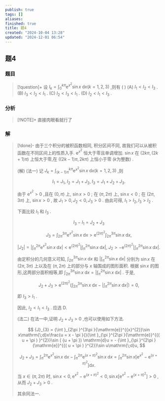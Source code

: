 ```yaml
---
publish: true
tags: []
aliases: 
finished: true
title: 题4
created: "2024-10-04 13:28"
updated: "2024-12-01 06:54"
---
```

## 题4
### 题目
> [!question]+
> 设 ${I}_{k} = {\int }_{0}^{k\pi }{\mathrm{e}}^{{x}^{2}}\sin x\mathrm{\;d}x( {k = 1,2,3})$ ,则有 ( )
> (A) ${I}_{1} < {I}_{2} < {I}_{3}$ . 
> (B) ${I}_{3} < {I}_{2} < {I}_{1}$ . 
> (C) ${I}_{2} < {I}_{3} < {I}_{1}$ . 
> (D) ${I}_{2} < {I}_{1} < {I}_{3}$ .
### 分析
> [!NOTE]+
> 直接肉眼看就行了
### 解
> [!done]-
> 由于三个积分的被积函数相同, 积分区间不同, 故我们可以从被积函数在不同区间上的性质入手. ${\mathrm{e}}^{{x}^{2}}$ 恒大于零且单调增加. $\sin x$ 在 $( {{2k\pi },( {{2k} + 1}) \pi })$ 上恒大于零,在 $( {( {{2k} - 1}) \pi ,{2k\pi }})$ 上恒小于零 $( {k\text{为整数}})$ .
> 
> (解) (法一) 记 ${J}_{k} = {\int }_{( {k - 1}) \pi }^{k\pi }{\mathrm{e}}^{{x}^{2}}\sin x\mathrm{\;d}x( {k = 1,2,3})$ ,则
> 
> $$
> {I}_{1} = {J}_{1},\;{I}_{2} = {J}_{1} + {J}_{2},\;{I}_{3} = {J}_{1} + {J}_{2} + {J}_{3}.
> $$
> 
> 由于 ${\mathrm{e}}^{{x}^{2}} > 0$ ,且在 $( {0,\pi })$ 上, $\sin x > 0$ ; 在 $( {\pi ,{2\pi }})$ 上, $\sin x < 0$ ; 在 $( {{2\pi },{3\pi }})$ 上, $\sin x > 0$ , 故 ${J}_{1} > 0,{J}_{2} < 0,{J}_{3} > 0$ . 由此可得, ${I}_{1} > {I}_{2},{I}_{3} > {I}_{2}$ .
> 
> 下面比较 ${I}_{1}$ 和 ${I}_{3}$ .
> 
> $$
> {I}_{3} - {I}_{1} = {J}_{2} + {J}_{3}
> $$
> 
> $$
> {J}_{3} = {\int }_{2\pi }^{3\pi }{\mathrm{e}}^{{x}^{2}}\sin x\mathrm{\;d}x > {\mathrm{e}}^{{( 2\pi ) }^{2}}{\int }_{2\pi }^{3\pi }\sin x\mathrm{\;d}x,
> $$
> 
> $$
> | {J}_{2}|  = | {{\int }_{\pi }^{2\pi }{\mathrm{e}}^{{x}^{2}}\sin x\mathrm{\;d}x}|  < {\mathrm{e}}^{{( 2\pi ) }^{2}}| {{\int }_{\pi }^{2\pi }\sin x\mathrm{\;d}x}| ,\;{J}_{2} >  - {\mathrm{e}}^{{( 2\pi ) }^{2}}| {{\int }_{\pi }^{2\pi }\sin x\mathrm{\;d}x}| .
> $$
> 
> 由定积分的几何意义可知, ${\int }_{2\pi }^{3\pi }\sin x\mathrm{\;d}x$ 和 $| {{\int }_{\pi }^{2\pi }\sin x\mathrm{\;d}x}|$ 分别为 $\sin x$ 在 $( {{2\pi },{3\pi }})$ 上以及在 $( {\pi ,{2\pi }})$ 上的部分与 $x$ 轴围成的图形面积. 根据 $\sin x$ 的图形,这两部分面积相等,即 ${\int }_{2\pi }^{3\pi }\sin x\mathrm{\;d}x = | {{\int }_{\pi }^{2\pi }\sin x\mathrm{\;d}x}|$ . 于是,
> 
> $$
> {J}_{2} + {J}_{3} > {\mathrm{e}}^{{( 2\pi ) }^{2}}( {{\int }_{2\pi }^{3\pi }\sin x\mathrm{\;d}x - | {{\int }_{\pi }^{2\pi }\sin x\mathrm{\;d}x}| })  = 0,
> $$
> 
> 即 ${I}_{3} > {I}_{1}$ .
> 
> 因此, ${I}_{2} < {I}_{1} < {I}_{3}$ . 应选 D.
> 
> (法二) 在法一中,证明 ${J}_{2} + {J}_{3} > 0$ ,也可以使用如下方法.
> 
> $$
> {J}_{3} = {\int }_{2\pi }^{3\pi }{\mathrm{e}}^{{x}^{2}}\sin x\mathrm{\;d}x\frac{u = x - \pi }{}{\int }_{\pi }^{2\pi }{\mathrm{e}}^{{( u + \pi ) }^{2}}\sin ( {u + \pi }) \mathrm{d}u =  - {\int }_{\pi }^{2\pi }{\mathrm{e}}^{{( u + \pi ) }^{2}}\sin u\mathrm{\;d}u,
> $$
> 
> $$
> {J}_{2} + {J}_{3} = {\int }_{\pi }^{2\pi }{\mathrm{e}}^{{x}^{2}}\sin x\mathrm{\;d}x - {\int }_{\pi }^{2\pi }{\mathrm{e}}^{{( x + \pi ) }^{2}}\sin x\mathrm{\;d}x = {\int }_{\pi }^{2\pi }\sin x\lbrack  {{\mathrm{e}}^{{x}^{2}} - {\mathrm{e}}^{{( x + \pi ) }^{2}}}\rbrack  \mathrm{d}x.
> $$
> 
> 当 $x \in  ( {\pi ,{2\pi }})$ 时, $\sin x < 0,{\mathrm{e}}^{{x}^{2}} - {\mathrm{e}}^{{( x + \pi ) }^{2}} < 0,\sin x\lbrack  {{\mathrm{e}}^{{x}^{2}} - {\mathrm{e}}^{{( x + \pi ) }^{2}}}\rbrack   > 0$ ,从而 ${J}_{2} + {J}_{3} > 0$ .
> 
> 其余同法一.